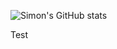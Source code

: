 ![Simon's GitHub stats](https://github-readme-stats.vercel.app/api?username=simon-h3&show_icons=true&theme=dark&hide_rank=true)

Test
